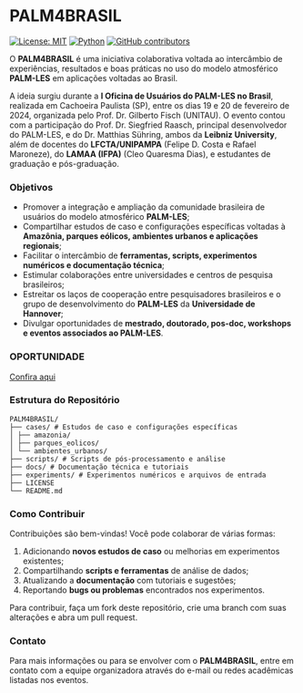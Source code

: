 # PALM4BRASIL

[![License: MIT](https://img.shields.io/badge/License-MIT-green.svg)](LICENSE)
[![Python](https://img.shields.io/badge/Python-3.10%2B-blue.svg)](https://www.python.org/)
[![GitHub contributors](https://img.shields.io/github/contributors/seu-usuario/PALM4BRASIL.svg)]()

O **PALM4BRASIL** é uma iniciativa colaborativa voltada ao intercâmbio de experiências, resultados e boas práticas no uso do modelo atmosférico **PALM-LES** em aplicações voltadas ao Brasil.

A ideia surgiu durante a **I Oficina de Usuários do PALM-LES no Brasil**, realizada em Cachoeira Paulista (SP), entre os dias 19 e 20 de fevereiro de 2024, organizada pelo Prof. Dr. Gilberto Fisch (UNITAU). O evento contou com a participação do Prof. Dr. Siegfried Raasch, principal desenvolvedor do PALM-LES, e do Dr. Matthias Sühring, ambos da **Leibniz University**, além de docentes do **LFCTA/UNIPAMPA** (Felipe D. Costa e Rafael Maroneze), do **LAMAA (IFPA)** (Cleo Quaresma Dias), e estudantes de graduação e pós-graduação.



### Objetivos

- Promover a integração e ampliação da comunidade brasileira de usuários do modelo atmosférico **PALM-LES**;
- Compartilhar estudos de caso e configurações específicas voltadas à **Amazônia, parques eólicos, ambientes urbanos e aplicações regionais**;
- Facilitar o intercâmbio de **ferramentas, scripts, experimentos numéricos e documentação técnica**;
- Estimular colaborações entre universidades e centros de pesquisa brasileiros;
- Estreitar os laços de cooperação entre pesquisadores brasileiros e o grupo de desenvolvimento do **PALM-LES** da **Universidade de Hannover**;
- Divulgar oportunidades de **mestrado, doutorado, pos-doc, workshops e eventos associados ao PALM-LES**.

### OPORTUNIDADE 
[Confira aqui](https://github.com/PALM4BRASIL/OPORTUNIDADE)


### Estrutura do Repositório

```
PALM4BRASIL/
├── cases/ # Estudos de caso e configurações específicas
│ ├── amazonia/
│ ├── parques_eolicos/
│ └── ambientes_urbanos/
├── scripts/ # Scripts de pós-processamento e análise
├── docs/ # Documentação técnica e tutoriais
├── experiments/ # Experimentos numéricos e arquivos de entrada
├── LICENSE
└── README.md
```

### Como Contribuir

Contribuições são bem-vindas! Você pode colaborar de várias formas:

1. Adicionando **novos estudos de caso** ou melhorias em experimentos existentes;
2. Compartilhando **scripts e ferramentas** de análise de dados;
3. Atualizando a **documentação** com tutoriais e sugestões;
4. Reportando **bugs ou problemas** encontrados nos experimentos.

Para contribuir, faça um fork deste repositório, crie uma branch com suas alterações e abra um pull request.



### Contato

Para mais informações ou para se envolver com o **PALM4BRASIL**, entre em contato com a equipe organizadora através do e-mail ou redes acadêmicas listadas nos eventos.
